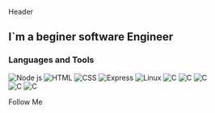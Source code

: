 Header
## I`m a beginer software Engineer

### Languages and Tools
![Node js](https://img.shields.io/badge/-Node.js-black?style=for-the-badge&logo=node.js)
![HTML](https://img.shields.io/badge/-HTML-black?style=for-the-badge&logo=html5)
![CSS](https://img.shields.io/badge/-CSS-black?style=for-the-badge&logo=css3)
![Express](https://img.shields.io/badge/-Express-black?style=for-the-badge&logo=express) 
![Linux](https://img.shields.io/badge/-HTML-black?style=for-the-badge&logo=Linux)
![C](https://img.shields.io/badge/-c/c++-black?style=for-the-badge&logo=c)
![C](https://img.shields.io/badge/-Mysql-black?style=for-the-badge&logo=mysql) 
![C](https://img.shields.io/badge/python-black?style=for-the-badge&logo=python)  
![C](https://img.shields.io/badge/npm-black?style=for-the-badge&logo=npm)
![C](https://img.shields.io/badge/Git-black?style=for-the-badge&logo=git)



Follow Me